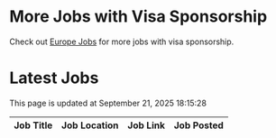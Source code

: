 # More Jobs with Visa Sponsorship

Check out [Europe Jobs](https://github.com/sureshparimi/europejobs#latest-jobs) for more jobs with visa sponsorship.

# Latest Jobs

This page is updated at September 21, 2025 18:15:28

| Job Title | Job Location | Job Link | Job Posted |
| --- | --- | --- | --- |
